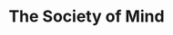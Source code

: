 ---
title: "The Society of Mind"
slug: "the-society-of-mind"
subtitle: ""
publisher: "Simon & Schuster"
published: "1986"
asin: "0671657135"
authors: 
  - marvin-minsky
started: "2016-06-08"
start_year: "2016"
finished: ""
---